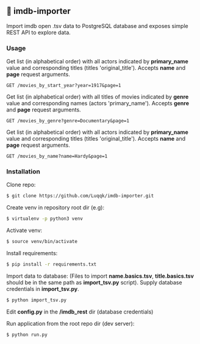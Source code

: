 ## 🎥 imdb-importer

Import imdb open .tsv data to PostgreSQL database and exposes simple REST API to explore data.

### **Usage**

Get list (in alphabetical order) with all actors indicated by **primary_name** value and corresponding titles (titles 'original_title'). Accepts **name** and **page** request arguments.

```http
GET /movies_by_start_year?year=1917&page=1
```

Get list (in alphabetical order) with all titles of movies indicated by **genre** value and corresponding names (actors 'primary_name').
Accepts **genre** and **page** request arguments.

```http
GET /movies_by_genre?genre=Documentary&page=1
```

Get list (in alphabetical order) with all actors indicated by **primary_name** value and corresponding titles (titles 'original_title').
Accepts **name** and **page** request arguments.

```http
GET /movies_by_name?name=Hardy&page=1
```

### **Installation**

Clone repo:

```bash
$ git clone https://github.com/Luqqk/imdb-importer.git
```

Create venv in repository root dir (e.g):

```bash
$ virtualenv -p python3 venv
```

Activate venv:

```bash
$ source venv/bin/activate
```

Install requirements:

```bash
$ pip install -r requirements.txt
```

Import data to database: (Files to import **name.basics.tsv**, **title.basics.tsv** should be in the same path as **import_tsv.py** script). Supply database credentials in **import_tsv.py**.

```bash
$ python import_tsv.py
```

Edit **config.py** in the **/imdb_rest** dir (database credentials)

Run application from the root repo dir (dev server):

```bash
$ python run.py
```

